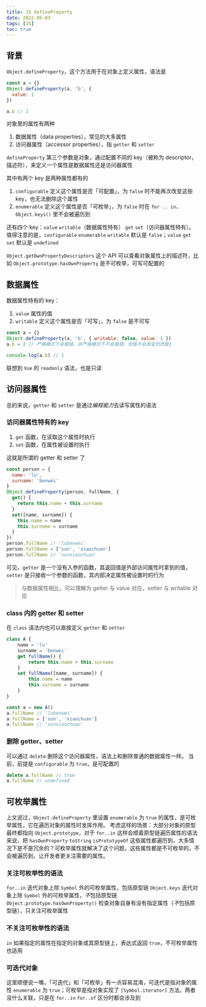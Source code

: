 ```yaml
---
title: JS defineProperty
date: 2022-05-03
tags: [JS]
toc: true
---
```


## 背景
`Object.defineProperty`，这个方法用于在对象上定义属性，语法是
```js
const a = {}
Object.defineProperty(a, 'b', {
  value: 1
})

a.b // 1
```

对象里的属性有两种
1. 数据属性（data properties），常见的大多属性
2. 访问器属性（accessor properties），指 `getter` 和 `setter`

`defineProperty` 第三个参数是对象，通过配置不同的 key（被称为 descriptor，描述符），来定义一个属性是数据属性还是访问器属性

其中有两个 key 是两种属性都有的
1. `configurable` 定义这个属性是否「可配置」，为 `false` 时不能再次改变这些 key，也无法删除这个属性
2. `enumerable` 定义这个属性是否「可枚举」，为 `false` 时在 `for .. in`、`Object.keys()` 里不会被遍历到

还有四个 key：`value` `writable`（数据属性特有） `get` `set`（访问器属性特有）。
值得注意的是，`configurable` `enumerable` `writable` 默认是 `false`；`value` `get` `set` 默认是 `undefined`

`Object.getOwnPropertyDescriptors` 这个 API 可以查看对象属性上的描述符，比如 `Object.prototype.hasOwnProperty` 是不可枚举，可写可配置的

## 数据属性
数据属性特有的 key：
1. `value` 属性的值
2. `writable` 定义这个属性是否「可写」，为 `false` 是不可写

```js
const a = {}
Object.defineProperty(a, 'b', { writable: false, value: 1 })
a.b = 2 // 严格模式下会报错，非严格模式下不会报错，但值不会改变仍然是1

console.log(a.b) // 1
```
联想到 `Vue` 的 `readonly` 语法，也是只读


## 访问器属性
总的来说，`getter` 和 `setter` 是通过*编程能力*去读写属性的语法

### 访问器属性特有的 key
1. `get` 函数，在读取这个属性时执行
2. `set` 函数，在属性被设置时执行

这就是所谓的 getter 和 setter 了
```js
const person = {
  name: 'lu',
  surname: 'benwei'
}
Object.defineProperty(person, fullName, {
  get() {
    return this.name + this.surname
  }
  set([name, surname]) {
    this.name = name
    this.surname = surname
  }
})
person.fullName // 'lubenwei'
person.fullName = ['sun', 'xiaochuan']
person.fullName // 'sunxiaochuan'
```

可见，`getter` 是一个没有入参的函数，其返回值是外部访问属性时拿到的值，`setter` 是只接收一个参数的函数，其内部决定属性被设置时的行为

> 与数据属性相比，可以理解为 getter 与 value 对应，setter 与 writable 对应

### class 内的 getter 和 setter
在 `class` 语法内也可以直接定义 `getter` 和 `setter`

```js
class A {
    name = 'lu'
    surname = 'benwei'
    get fullName() {
        return this.name + this.surname
    }
    set fullName([name, surname]) {
        this.name = name
        this.surname = surname
    }
}

const a = new A()
a.fullName // 'lubenwei'
a.fullName = ['sun', 'xiaochuan']
a.fullName // 'sunxiaochuan'
```

### 删除 getter、setter
可以通过 `delete` 删除这个访问器属性，语法上和删除普通的数据属性一样。
当前，前提是 `configurable` 为 `true`，是可配置的

```js
delete a.fullName // true
a.fullName // undefined
```

## 可枚举属性

上文说过，`Object.defineProperty` 里设置 `enumerable` 为 `true` 的属性，是可枚举属性，它在遍历对象的属性时发挥作用。
考虑这样的场景：大部分对象的原型最终都指向 `Object.prototype`，对于 `for..in` 这样会顺着原型链遍历属性的语法来说，把 `hasOwnProperty` `toString` `isPrototypeOf` 这些属性都遍历到，大多情况下是不是冗余的？可枚举属性就解决了这个问题，这些属性都是不可枚举的，不会被遍历到，让开发者更关注需要的属性。

### 关注可枚举性的语法
`for..in` 迭代对象上除 `Symbol` 外的可枚举属性，包括原型链
`Object.keys` 迭代对象上除 `Symbol` 外的可枚举属性，*不*包括原型链
`Object.prototype.hasOwnProperty()` 检查对象自身有没有指定属性（*不*包括原型链），只关注可枚举属性

### 不关注可枚举性的语法
`in` 如果指定的属性在指定的对象或其原型链上，表达式返回 `true`，不可枚举属性也适用

### 可迭代对象
这里顺便说一嘴，「可迭代」和「可枚举」有一点容易混淆，可迭代是指对象的属性 `enumerable` 为 `true`；可枚举是指对象实现了 `[Symbol.iterator]` 方法。两者没什么关联，只是在 `for..in` `for..of` 区分时都会涉及到